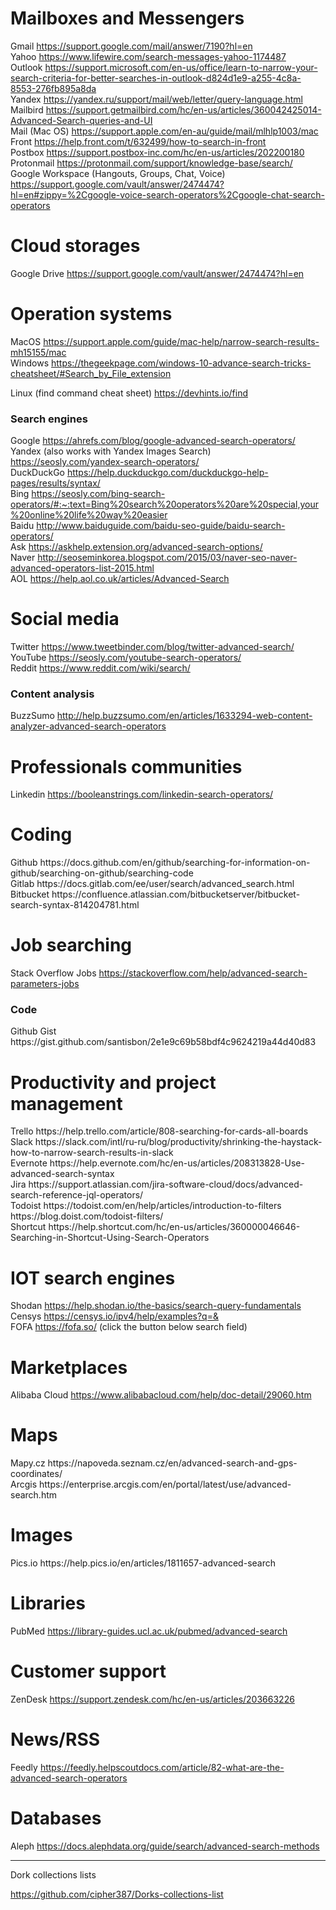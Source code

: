 <h1>Mailboxes and Messengers</h1>


Gmail https://support.google.com/mail/answer/7190?hl=en</br>
Yahoo https://www.lifewire.com/search-messages-yahoo-1174487</br>
Outlook https://support.microsoft.com/en-us/office/learn-to-narrow-your-search-criteria-for-better-searches-in-outlook-d824d1e9-a255-4c8a-8553-276fb895a8da</br>
Yandex https://yandex.ru/support/mail/web/letter/query-language.html</br>
Mailbird https://support.getmailbird.com/hc/en-us/articles/360042425014-Advanced-Search-queries-and-UI</br>
Mail (Mac OS) https://support.apple.com/en-au/guide/mail/mlhlp1003/mac</br>
Front https://help.front.com/t/632499/how-to-search-in-front</br>
Postbox https://support.postbox-inc.com/hc/en-us/articles/202200180</br>
Protonmail https://protonmail.com/support/knowledge-base/search/</br>
Google Workspace (Hangouts, Groups, Chat, Voice) https://support.google.com/vault/answer/2474474?hl=en#zippy=%2Cgoogle-voice-search-operators%2Cgoogle-chat-search-operators </br>




<h1>Cloud storages</h1>


Google Drive https://support.google.com/vault/answer/2474474?hl=en</br>


<h1>Operation systems</h1>


MacOS https://support.apple.com/guide/mac-help/narrow-search-results-mh15155/mac</br>
Windows https://thegeekpage.com/windows-10-advance-search-tricks-cheatsheet/#Search_by_File_extension</br>

Linux (find command cheat sheet) https://devhints.io/find</br>


<h3>Search engines</h3>


Google https://ahrefs.com/blog/google-advanced-search-operators/</br>
Yandex (also works with Yandex Images Search) https://seosly.com/yandex-search-operators/</br>
DuckDuckGo https://help.duckduckgo.com/duckduckgo-help-pages/results/syntax/</br>
Bing https://seosly.com/bing-search-operators/#:~:text=Bing%20search%20operators%20are%20special,your%20online%20life%20way%20easier</br>
Baidu http://www.baiduguide.com/baidu-seo-guide/baidu-search-operators/</br>
Ask https://askhelp.extension.org/advanced-search-options/</br>
Naver http://seoseminkorea.blogspot.com/2015/03/naver-seo-naver-advanced-operators-list-2015.html</br>
AOL https://help.aol.co.uk/articles/Advanced-Search</br>




<h1>Social media</h1>


Twitter https://www.tweetbinder.com/blog/twitter-advanced-search/</br>
YouTube https://seosly.com/youtube-search-operators/</br>
Reddit https://www.reddit.com/wiki/search/</br>



<h3>Content analysis</h3>

BuzzSumo http://help.buzzsumo.com/en/articles/1633294-web-content-analyzer-advanced-search-operators</br>


<h1>Professionals communities</h1>


Linkedin https://booleanstrings.com/linkedin-search-operators/</br>

<h1>Coding</h1>
Github https://docs.github.com/en/github/searching-for-information-on-github/searching-on-github/searching-code</br>
Gitlab https://docs.gitlab.com/ee/user/search/advanced_search.html </br>
Bitbucket https://confluence.atlassian.com/bitbucketserver/bitbucket-search-syntax-814204781.html </br>


<h1>Job searching</h1>

Stack Overflow Jobs https://stackoverflow.com/help/advanced-search-parameters-jobs</br>

<h3>Code</h3>
Github Gist https://gist.github.com/santisbon/2e1e9c69b58bdf4c9624219a44d40d83

<h1>Productivity and project management</h1>
Trello https://help.trello.com/article/808-searching-for-cards-all-boards</br>
Slack https://slack.com/intl/ru-ru/blog/productivity/shrinking-the-haystack-how-to-narrow-search-results-in-slack</br>
Evernote https://help.evernote.com/hc/en-us/articles/208313828-Use-advanced-search-syntax</br>
Jira https://support.atlassian.com/jira-software-cloud/docs/advanced-search-reference-jql-operators/</br>
Todoist https://todoist.com/en/help/articles/introduction-to-filters https://blog.doist.com/todoist-filters/</br>
Shortcut https://help.shortcut.com/hc/en-us/articles/360000046646-Searching-in-Shortcut-Using-Search-Operators</br>



<h1>IOT search engines</h1>


Shodan https://help.shodan.io/the-basics/search-query-fundamentals</br>
Censys https://censys.io/ipv4/help/examples?q=&</br>
FOFA https://fofa.so/ (click the button below search field)</br>


<h1>Marketplaces</h1>

Alibaba Cloud https://www.alibabacloud.com/help/doc-detail/29060.htm

<h1>Maps</h1>
Mapy.cz https://napoveda.seznam.cz/en/advanced-search-and-gps-coordinates/</br>
Arcgis https://enterprise.arcgis.com/en/portal/latest/use/advanced-search.htm

<h1>Images</h1>
Pics.io https://help.pics.io/en/articles/1811657-advanced-search

<h1>Libraries</h1>

PubMed https://library-guides.ucl.ac.uk/pubmed/advanced-search

<h1>Customer support</h1>

ZenDesk https://support.zendesk.com/hc/en-us/articles/203663226

<h1>News/RSS</h1>

Feedly https://feedly.helpscoutdocs.com/article/82-what-are-the-advanced-search-operators


<h1>Databases</h1>

Aleph https://docs.alephdata.org/guide/search/advanced-search-methods

------------------------------------

Dork collections lists

https://github.com/cipher387/Dorks-collections-list

